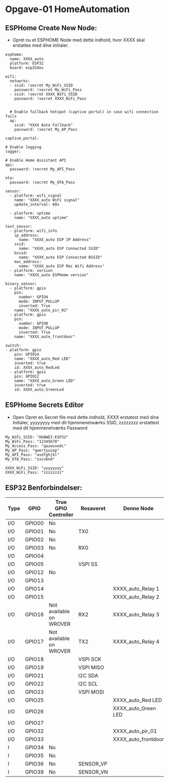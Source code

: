 # Opgave-01 HomeAutomation
## ESPHome Create New Node:
* Opret nu et ESPHOME Node med dette indhold, hvor XXXX skal erstattes med dine initialer.

```
esphome:
  name: XXXX_auto
  platform: ESP32
  board: esp32dev

wifi:
  networks:
  - ssid: !secret My_WiFi_SSID
    password: !secret My_WiFi_Pass
  - ssid: !secret XXXX_WiFi_SSID
    password: !secret XXXX_WiFi_Pass


  # Enable fallback hotspot (captive portal) in case wifi connection fails
  ap:
    ssid: "XXXX Auto Fallback"
    password: !secret My_AP_Pass

captive_portal:

# Enable logging
logger:

# Enable Home Assistant API
api:
  password: !secret My_API_Pass

ota:
  password: !secret My_OTA_Pass

sensor:
  - platform: wifi_signal
    name: "XXXX_auto WiFi signal"
    update_interval: 60s

  - platform: uptime
    name: "XXXX_auto uptime"

text_sensor:
  - platform: wifi_info
    ip_address:
      name: "XXXX_auto ESP IP Address"
    ssid:
      name: "XXXX_auto ESP Connected SSID"
    bssid:
      name: "XXXX_auto ESP Connected BSSID"
    mac_address:
      name: "XXXX_auto ESP Mac Wifi Address"
  - platform: version
    name: "XXXX_auto ESPHome version"

binary_sensor:
  - platform: gpio
    pin:
      number: GPIO4
      mode: INPUT_PULLUP
      inverted: True
    name: "XXXX_auto_pir_01"
  - platform: gpio
    pin:
      number: GPIO0
      mode: INPUT_PULLUP
      inverted: True
    name: "XXXX_auto_frontdoor"

switch:
- platform: gpio
    pin: GPIO14
    name: "XXXX_auto_Red LED"
    inverted: true
    id: XXXX_auto_RedLed
  - platform: gpio
    pin: GPIO12
    name: "XXXX_auto_Green LED"
    inverted: true
    id: XXXX_auto_GreenLed
```
## ESPHome Secrets Editor
* Open Opret en Secret file med dette indhold, XXXX erstatest med dine Initialer, yyyyyyyy med dit hjemmenetwærks SSID, zzzzzzzz erstattest med dit hjemmenetværks Password
```
My_WiFi_SSID: "HUAWEI-ESP32"
My_WiFi_Pass: "12345678"
My_Access_Pass: "qazwsxedc"
My_AP_Pass: "qwertyuiop"
My_API_Pass: "asdfghjkl"
My_OTA_Pass: "zxcvbnm"

XXXX_WiFi_SSID: "yyyyyyyy"
XXXX_WiFi_Pass: "zzzzzzzz"
```

## ESP32 Benforbindelser:
| Type | GPIO   | True GPIO Controller    | Resaveret | Denne Node          |
| ---  | ---    | -----                   | ----      | -----               |
| I/O  | GPIO00 | No                      |           |                     |
| I/O  | GPIO01 | No                      | TX0       |                     |
| I/O  | GPIO02 | No                      |           |                     |
| I/O  | GPIO03 | No                      | RX0       |                     |
| I/O  | GPIO04 |                         |           |                     |
| I/O  | GPIO05 |                         | VSPI SS   |                     |
| I/O  | GPIO12 | No                      |           |                     |
| I/O  | GPIO13 |                         |           |                     |
| I/O  | GPIO14 |                         |           | XXXX_auto_Relay 1   |
| I/O  | GPIO15 |                         |           | XXXX_auto_Relay 2   |
| I/O  | GPIO16 | Not available on WROVER | RX2       | XXXX_auto_Relay 3   |
| I/O  | GPIO17 | Not available on WROVER | TX2       | XXXX_auto_Relay 4   |
| I/O  | GPIO18 |                         | VSPI SCK  |                     |
| I/O  | GPIO19 |                         | VSPI MISO |                     |
| I/O  | GPIO21 |                         | I2C SDA   |                     |
| I/O  | GPIO22 |                         | I2C SCL   |                     |
| I/O  | GPIO23 |                         | VSPI MOSI |                     |
| I/O  | GPIO25 |                         |           | XXXX_auto_Red LED   |
| I/O  | GPIO26 |                         |           | XXXX_auto_Green LED |
| I/O  | GPIO27 |                         |           |                     |
| I/O  | GPIO32 |                         |           | XXXX_auto_pir_01    |
| I/O  | GPIO33 |                         |           | XXXX_auto_frontdoor |
| I    | GPIO34 | No                      |           |                     |
| I    | GPIO35 | No                      |           |                     |
| I    | GPIO36 | No                      | SENSOR_VP |                     |
| I    | GPIO39 | No                      | SENSOR_VN |                     |

